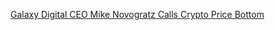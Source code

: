 [Galaxy Digital CEO Mike Novogratz Calls Crypto Price Bottom](https://cointelegraph.com/news/galaxy-digital-ceo-mike-novogratz-calls-crypto-price-bottom)